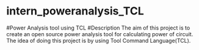 # intern_poweranalysis_TCL
#Power Analysis tool using TCL
#Description
The aim of this project is to create an open source power analysis tool for calculating power of circuit. 
The idea of doing this project is by using Tool Command Language(TCL).  
